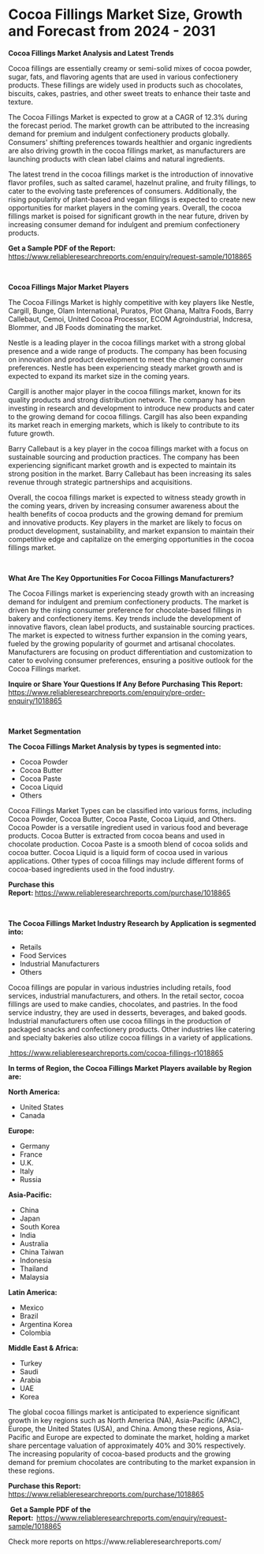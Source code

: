 <p><h1>Cocoa Fillings Market Size, Growth and Forecast from 2024 - 2031</h1></p><p><strong>Cocoa Fillings Market Analysis and Latest Trends</strong></p>
<p><p>Cocoa fillings are essentially creamy or semi-solid mixes of cocoa powder, sugar, fats, and flavoring agents that are used in various confectionery products. These fillings are widely used in products such as chocolates, biscuits, cakes, pastries, and other sweet treats to enhance their taste and texture.</p><p>The Cocoa Fillings Market is expected to grow at a CAGR of 12.3% during the forecast period. The market growth can be attributed to the increasing demand for premium and indulgent confectionery products globally. Consumers' shifting preferences towards healthier and organic ingredients are also driving growth in the cocoa fillings market, as manufacturers are launching products with clean label claims and natural ingredients.</p><p>The latest trend in the cocoa fillings market is the introduction of innovative flavor profiles, such as salted caramel, hazelnut praline, and fruity fillings, to cater to the evolving taste preferences of consumers. Additionally, the rising popularity of plant-based and vegan fillings is expected to create new opportunities for market players in the coming years. Overall, the cocoa fillings market is poised for significant growth in the near future, driven by increasing consumer demand for indulgent and premium confectionery products.</p></p>
<p><strong>Get a Sample PDF of the Report:&nbsp;</strong> <a href="https://www.reliableresearchreports.com/enquiry/request-sample/1018865">https://www.reliableresearchreports.com/enquiry/request-sample/1018865</a></p>
<p>&nbsp;</p>
<p><strong>Cocoa Fillings Major Market Players</strong></p>
<p><p>The Cocoa Fillings Market is highly competitive with key players like Nestle, Cargill, Bunge, Olam International, Puratos, Plot Ghana, Maltra Foods, Barry Callebaut, Cemoi, United Cocoa Processor, ECOM Agroindustrial, Indcresa, Blommer, and JB Foods dominating the market. </p><p>Nestle is a leading player in the cocoa fillings market with a strong global presence and a wide range of products. The company has been focusing on innovation and product development to meet the changing consumer preferences. Nestle has been experiencing steady market growth and is expected to expand its market size in the coming years.</p><p>Cargill is another major player in the cocoa fillings market, known for its quality products and strong distribution network. The company has been investing in research and development to introduce new products and cater to the growing demand for cocoa fillings. Cargill has also been expanding its market reach in emerging markets, which is likely to contribute to its future growth.</p><p>Barry Callebaut is a key player in the cocoa fillings market with a focus on sustainable sourcing and production practices. The company has been experiencing significant market growth and is expected to maintain its strong position in the market. Barry Callebaut has been increasing its sales revenue through strategic partnerships and acquisitions.</p><p>Overall, the cocoa fillings market is expected to witness steady growth in the coming years, driven by increasing consumer awareness about the health benefits of cocoa products and the growing demand for premium and innovative products. Key players in the market are likely to focus on product development, sustainability, and market expansion to maintain their competitive edge and capitalize on the emerging opportunities in the cocoa fillings market.</p></p>
<p>&nbsp;</p>
<p><strong>What Are The Key Opportunities For Cocoa Fillings Manufacturers?</strong></p>
<p><p>The Cocoa Fillings market is experiencing steady growth with an increasing demand for indulgent and premium confectionery products. The market is driven by the rising consumer preference for chocolate-based fillings in bakery and confectionery items. Key trends include the development of innovative flavors, clean label products, and sustainable sourcing practices. The market is expected to witness further expansion in the coming years, fueled by the growing popularity of gourmet and artisanal chocolates. Manufacturers are focusing on product differentiation and customization to cater to evolving consumer preferences, ensuring a positive outlook for the Cocoa Fillings market.</p></p>
<p><strong>Inquire or Share Your Questions If Any Before Purchasing This Report:</strong> <a href="https://www.reliableresearchreports.com/enquiry/pre-order-enquiry/1018865">https://www.reliableresearchreports.com/enquiry/pre-order-enquiry/1018865</a></p>
<p>&nbsp;</p>
<p><strong>Market Segmentation</strong></p>
<p><strong>The Cocoa Fillings Market Analysis by types is segmented into:</strong></p>
<p><ul><li>Cocoa Powder</li><li>Cocoa Butter</li><li>Cocoa Paste</li><li>Cocoa Liquid</li><li>Others</li></ul></p>
<p><p>Cocoa Fillings Market Types can be classified into various forms, including Cocoa Powder, Cocoa Butter, Cocoa Paste, Cocoa Liquid, and Others. Cocoa Powder is a versatile ingredient used in various food and beverage products. Cocoa Butter is extracted from cocoa beans and used in chocolate production. Cocoa Paste is a smooth blend of cocoa solids and cocoa butter. Cocoa Liquid is a liquid form of cocoa used in various applications. Other types of cocoa fillings may include different forms of cocoa-based ingredients used in the food industry.</p></p>
<p><strong>Purchase this Report:&nbsp;</strong><a href="https://www.reliableresearchreports.com/purchase/1018865">https://www.reliableresearchreports.com/purchase/1018865</a></p>
<p>&nbsp;</p>
<p><strong>The Cocoa Fillings Market Industry Research by Application is segmented into:</strong></p>
<p><ul><li>Retails</li><li>Food Services</li><li>Industrial Manufacturers</li><li>Others</li></ul></p>
<p><p>Cocoa fillings are popular in various industries including retails, food services, industrial manufacturers, and others. In the retail sector, cocoa fillings are used to make candies, chocolates, and pastries. In the food service industry, they are used in desserts, beverages, and baked goods. Industrial manufacturers often use cocoa fillings in the production of packaged snacks and confectionery products. Other industries like catering and specialty bakeries also utilize cocoa fillings in a variety of applications.</p></p>
<p><a href="https://www.reliableresearchreports.com/cocoa-fillings-r1018865">&nbsp;https://www.reliableresearchreports.com/cocoa-fillings-r1018865</a></p>
<p><strong>In terms of Region, the Cocoa Fillings Market Players available by Region are:</strong></p>
<p>
    <p> <strong> North America: </strong>
        <ul>
            <li>United States</li>
            <li>Canada</li>
        </ul>
        </p> 
    <p> <strong> Europe: </strong>
        <ul>
            <li>Germany</li>
            <li>France</li>
            <li>U.K.</li>
            <li>Italy</li>
            <li>Russia</li>
        </ul>
        </p> 
    <p> <strong> Asia-Pacific: </strong>
        <ul>
            <li>China</li>
            <li>Japan</li>
            <li>South Korea</li>
            <li>India</li>
            <li>Australia</li>
            <li>China Taiwan</li>
            <li>Indonesia</li>
            <li>Thailand</li>
            <li>Malaysia</li>
        </ul>
        </p> 
    <p> <strong> Latin America: </strong>
        <ul>
            <li>Mexico</li>
            <li>Brazil</li>
            <li>Argentina Korea</li>
            <li>Colombia</li>
        </ul>
        </p> 
    <p> <strong> Middle East & Africa: </strong>
        <ul>
            <li>Turkey</li>
            <li>Saudi</li>
            <li>Arabia</li>
            <li>UAE</li>
            <li>Korea</li>
        </ul>
    </p>
    </p>
<p><p>The global cocoa fillings market is anticipated to experience significant growth in key regions such as North America (NA), Asia-Pacific (APAC), Europe, the United States (USA), and China. Among these regions, Asia-Pacific and Europe are expected to dominate the market, holding a market share percentage valuation of approximately 40% and 30% respectively. The increasing popularity of cocoa-based products and the growing demand for premium chocolates are contributing to the market expansion in these regions.</p></p>
<p><strong>Purchase this Report: </strong><a href="https://www.reliableresearchreports.com/purchase/1018865">https://www.reliableresearchreports.com/purchase/1018865</a></p>
<p>&nbsp;<strong>Get a Sample PDF of the Report:&nbsp;&nbsp;</strong><a href="https://www.reliableresearchreports.com/enquiry/request-sample/1018865">https://www.reliableresearchreports.com/enquiry/request-sample/1018865</a></p>
<p><strong></strong></p>
<p>Check more reports on https://www.reliableresearchreports.com/</p>